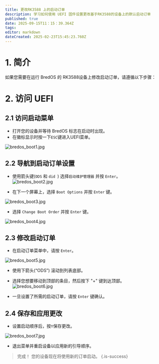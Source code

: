 ```yaml
---
title: 更改RK3588 上的启动订单
description: 学习如何使用 UEFI 固件设置更改基于RK3588的设备上的默认启动订单
published: true
date: 2025-09-15T11：15：39.364Z
tags:
editor: markdown
dateCreated: 2025-02-23T15:45:23.760Z
---
```


# 1. 简介

如果您需要在运行 BredOS 的 RK3588设备上修改启动订单，请遵循以下步骤：

# 2. 访问 UEFI

## 2.1 访问启动菜单

- 打开您的设备并等待 BredOS 标志在启动时出现。
- 在徽标显示时按一下`ESC`键进入UEFI菜单。

![bredos_boot1.jpg](/boot_images/bredos_boot1.jpg)

## 2.2 导航到启动订单设置

- 使用箭头键(`ODS` 和 `did `) 选择`启动维护管理器` 并按 `Enter`。\
  ![bredos_boot2.jpg](/boot_images/bredos_boot2.jpg)

- 在下一个屏幕上，选择 `Boot Options` 并按 `Enter` 键。

![bredos_boot3.jpg](/boot_images/bredos_boot3.jpg)

- 选择 `Change Boot Order` 并按 `Enter` 键。

![bredos_boot4.jpg](/boot_images/bredos_boot4.jpg)

## 2.3 修改启动订单

- 在启动订单菜单中，请按 `Enter`。

![bredos_boot5.jpg](/boot_images/bredos_boot5.jpg)

- 使用下箭头(“ODS”) 滚动到列表底部。

- 选择您想要移动到顶部的条目，然后按下 "+" 键到达顶部。\
  ![bredos_boot6.jpg](/boot_images/bredos_boot6.jpg)

- 一旦设置了所需的启动订单，请按 `Enter` 键确认。

## 2.4 保存和应用更改

- 设置启动顺序后，按`Y`保存更改。

![bredos_boot7.jpg](/boot_images/bredos_boot7.jpg)

- 退出菜单并重启设备以应用新的引导顺序。

> 完成！ 您的设备现在将使用新的订单启动。
> {.is-success}

